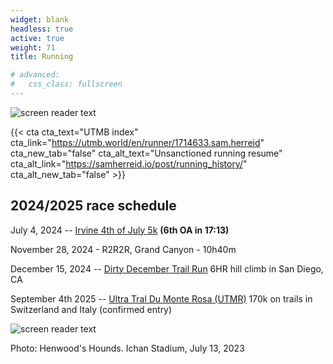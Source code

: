 ```yaml
---
widget: blank
headless: true
active: true
weight: 71
title: Running

# advanced:
#   css_class: fullscreen
---
```

![screen reader text](utmb.jpg "")


{{< cta cta_text="UTMB index" cta_link="https://utmb.world/en/runner/1714633.sam.herreid" cta_new_tab="false" cta_alt_text="Unsanctioned running resume" cta_alt_link="https://samherreid.io/post/running_history/" cta_alt_new_tab="false" >}}

## 2024/2025 race schedule

July 4, 2024 -- [Irvine 4th of July 5k](https://runsignup.com/Race/Results/60114#resultSetId-469448;perpage:10) **(6th OA in 17:13)**

November 28, 2024 - R2R2R, Grand Canyon - 10h40m

December 15, 2024 -- [Dirty December Trail Run](https://ultrasignup.com/register.aspx?did=115157) 6HR hill climb in San Diego, CA

September 4th 2025 -- [Ultra Tral Du Monte Rosa (UTMR)](https://www.ultratourmonterosa.com/) 170k on trails in Switzerland and Italy (confirmed entry)


![screen reader text](ichan2023.jpg "")

Photo: Henwood's Hounds. Ichan Stadium, July 13, 2023


